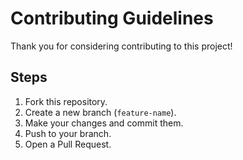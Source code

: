 # Contributing Guidelines

Thank you for considering contributing to this project!

## Steps
1. Fork this repository.
2. Create a new branch (`feature-name`).
3. Make your changes and commit them.
4. Push to your branch.
5. Open a Pull Request.
